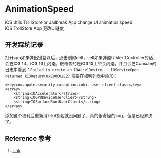# AnimationSpeed
iOS Utils TrollStore or Jailbreak App change UI animation speed  
iOS TrollStore App 更改UI速度  

## 开发踩坑记录
打开app如果弹出键盘以后，点击别的cell，cell如果弹窗UIAlertController的话，会在iOS 14、iOS 16上闪退，很奇怪的是iOS 15上不会闪退，并且会在Console的日志中看到：`Failed to create an IOAccelDevice... IOServiceOpen returned kIOReturn(0xE00002E2)`
需要在权利列表中添加：
```````
<key>com.apple.security.exception.iokit-user-client-class</key>
<array>
    <string>IOAccelerator</string>
    <string>IOGPUDeviceUserClient</string>
    <string>IOSurfaceRootUserClient</string>
</array>
```````
添加这个权利后重新用`ldid`签名就没问题了，真的很奇怪的bug，但是已经解决了。

## Reference 参考
1. [Link](https://www.feng.com/post/13871420)
